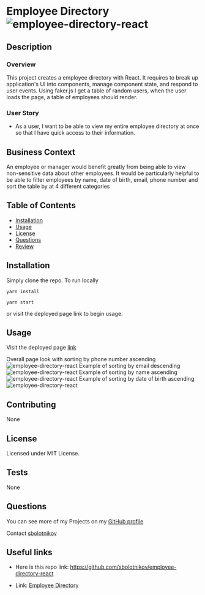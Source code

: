 #  Employee Directory ![employee-directory-react](https://img.shields.io/github/license/sbolotnikov/employee-directory-react)
## Description 
### Overview
This project creates a employee directory with React. It requires to break up application's UI into components, manage component state, and respond to user events.
Using faker.js I get a table of random users, when the user loads the page, a table of employees should render. 

### User Story

* As a user, I want to be able to view my entire employee directory at once so that I have quick access to their information.

## Business Context

An employee or manager would benefit greatly from being able to view non-sensitive data about other employees. It would be particularly helpful to be able to filter employees 
by name, date of birth, email, phone number and sort the table by at 4 different categories

## Table of Contents
* [Installation](#installation)
* [Usage](#usage)
* [License](#license)
* [Questions](#questions)
* [Review](#review)
## Installation 
Simply clone the repo. To run locally 

```yarn install```

```yarn start ```

 or visit the deployed page link to begin usage.
## Usage 
Visit the deployed page [link](https://sbolotnikov.github.io/employee-directory-react/)
 
Overall page look with sorting by phone number ascending
![employee-directory-react](./images/img1.png) 
Example of sorting by email descending
![employee-directory-react](./images/img2.png) 
Example of sorting by name ascending
![employee-directory-react](./images/img3.png) 
Example of sorting by date of birth ascending
![employee-directory-react](./images/img4.png) 


## Contributing 
 None 
## License 
 Licensed under MIT License. 
## Tests 
 None
## Questions 
 You can see more of my Projects on my [GitHub profile](https://github.com/sbolotnikov) 

 Contact [sbolotnikov](mailto:sbolotnikov@gmail.com) 
## Useful links
  * Here is this repo link: https://github.com/sbolotnikov/employee-directory-react
 
  * Link: [ Employee Directory](https://sbolotnikov.github.io/employee-directory-react)